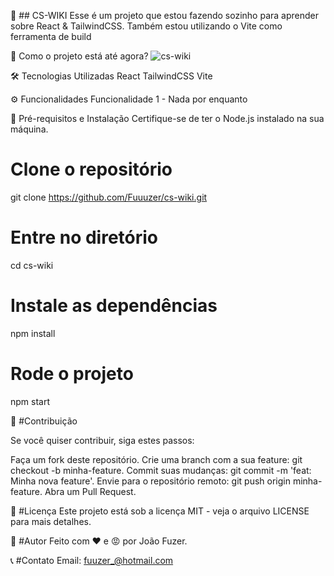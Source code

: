 📌 ## CS-WIKI
Esse é um projeto que estou fazendo sozinho para aprender sobre React & TailwindCSS. Também estou utilizando o Vite como ferramenta de build

🚀 Como o projeto está até agora?
![cs-wiki](https://github.com/user-attachments/assets/441b1fc8-86c5-4ae7-b068-14b17c2644de)

🛠️ Tecnologias Utilizadas
React
TailwindCSS
Vite

⚙️ Funcionalidades
 Funcionalidade 1 - Nada por enquanto
 
🚧 Pré-requisitos e Instalação
Certifique-se de ter o Node.js instalado na sua máquina.


# Clone o repositório
git clone https://github.com/Fuuuzer/cs-wiki.git

# Entre no diretório
cd cs-wiki

# Instale as dependências
npm install

# Rode o projeto
npm start


🤝 #Contribuição

Se você quiser contribuir, siga estes passos:

Faça um fork deste repositório.
Crie uma branch com a sua feature: git checkout -b minha-feature.
Commit suas mudanças: git commit -m 'feat: Minha nova feature'.
Envie para o repositório remoto: git push origin minha-feature.
Abra um Pull Request.


📄 #Licença
Este projeto está sob a licença MIT - veja o arquivo LICENSE para mais detalhes.

👤 #Autor
Feito com ❤️ e 😡 por João Fuzer.

📞 #Contato
Email: fuuzer_@hotmail.com
